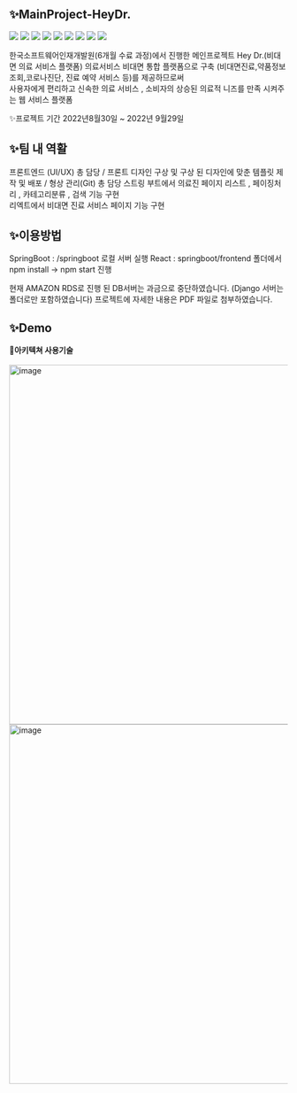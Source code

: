 ## ✨MainProject-HeyDr.
<img src="https://img.shields.io/badge/SpringBoot-6DB33F?style=flat&logo=SpringBoot&logoColor=white"/>  <img src="https://img.shields.io/badge/React-61DAFB?style=flat&logo=React&logoColor=white"/> <img src="https://img.shields.io/badge/Axios-5A29E4?style=flat&logo=Axios&logoColor=white"/> <img src="https://img.shields.io/badge/RPA-blue?style=flat "/> <img src="https://img.shields.io/badge/MySQL-4479A1?style=flat&logo=MySQL&logoColor=white"/> <img src="https://img.shields.io/badge/HTML5-E34F26?style=flat&logo=HTML5&logoColor=white"/> <img src="https://img.shields.io/badge/CSS3-1572B6?style=flat&logo=CSS3&logoColor=white"/> <img src="https://img.shields.io/badge/JavaScript-F7DF1E?style=flat&logo=JavaScript&logoColor=white"/> <img src="https://img.shields.io/badge/JQuery-0769AD?style=flat&logo=JQuery&logoColor=white"/>

한국소프트웨어인재개발원(6개월 수료 과정)에서 진행한 메인프로젝트 Hey Dr.(비대면 의료 서비스 플랫폼)
의료서비스 비대면 통합 플랫폼으로 구축 (비대면진료,약품정보조회,코로나진단, 진료 예약 서비스 등)를 제공하므로써  
사용자에게 편리하고 신속한 의료 서비스 , 소비자의 상승된 의료적 니즈를 만족 시켜주는 웹 서비스 플랫폼

✨프로젝트 기간
2022년8월30일 ~ 2022년 9월29일

## ✨팀 내 역활
프론트엔드 (UI/UX) 총 담당 / 프론트 디자인 구상 및 구상 된 디자인에 맞춘 템플릿 제작 및 배포 / 형상 관리(Git) 총 담당 
스트링 부트에서 의료진 페이지 리스트 , 페이징처리 , 카테고리분류 , 검색 기능 구현  
리엑트에서 비대면 진료 서비스 페이지 기능 구현 

## ✨이용방법
SpringBoot : /springboot 로컬 서버 실행 
React : springboot/frontend 폴더에서 npm install -> npm start 진행

현재 AMAZON RDS로 진행 된 DB서버는 과금으로 중단하였습니다.
(Django 서버는 폴더로만 포함하였습니다)
프로젝트에 자세한 내용은 PDF 파일로 첨부하였습니다.


## ✨Demo
👀<strong>아키텍쳐 사용기술 </strong> <br><br>
<img width="650" alt="image" src="https://user-images.githubusercontent.com/106335468/193599547-4d45c541-e3fb-434f-b567-862a13e20893.png">
<img width="650" alt="image" src="https://user-images.githubusercontent.com/106335468/193599672-2e1869fc-2e29-427f-b020-9904e4cb9281.png">

